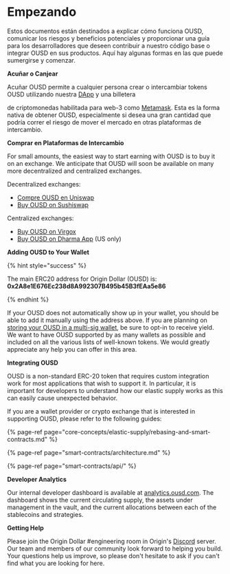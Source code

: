 # Empezando

Estos documentos están destinados a explicar cómo funciona OUSD, comunicar los riesgos y beneficios potenciales y proporcionar una guía para los desarrolladores que deseen contribuir a nuestro código base o integrar OUSD en sus productos. Aquí hay algunas formas en las que puede sumergirse y comenzar.

**Acuñar o Canjear**

Acuñar OUSD permite a cualquier persona crear o intercambiar tokens OUSD utilizando nuestra [DApp](www.ousd.com) y una billetera

 de criptomonedas habilitada para web-3 como [ Metamask](https://www.metamask.io). Esta es la forma nativa de obtener OUSD, especialmente si desea una gran cantidad que podría correr el riesgo de mover el mercado en otras plataformas de intercambio.</p> 

**Comprar en Plataformas de Intercambio**

For small amounts, the easiest way to start earning with OUSD is to buy it on an exchange. We anticipate that OUSD will soon be available on many more decentralized and centralized exchanges. 

Decentralized exchanges:

* [Compre OUSD en Uniswap](https://app.uniswap.org/#/swap?inputCurrency=0xdac17f958d2ee523a2206206994597c13d831ec7&outputCurrency=0x2A8e1E676Ec238d8A992307B495b45B3fEAa5e86)
* [Buy OUSD on Sushiswap](https://exchange.sushiswapclassic.org/#/swap?inputCurrency=0xdac17f958d2ee523a2206206994597c13d831ec7&outputCurrency=0x2a8e1e676ec238d8a992307b495b45b3feaa5e86)

Centralized exchanges:

* [Buy OUSD on Virgox](https://virgox.com/exchange/141)
* [Buy OUSD on Dharma App](https://www.dharma.io/) \(US only\)

**Adding OUSD to Your Wallet**

{% hint style="success" %}

The main ERC20 address for Origin Dollar \(OUSD\) is:   
**0x2A8e1E676Ec238d8A992307B495b45B3fEAa5e86** 

{% endhint %}

If your OUSD does not automatically show up in your wallet, you should be able to add it manually using the address above. If you are planning on [storing your OUSD in a multi-sig wallet](core-concepts/elastic-supply/rebasing-and-smart-contracts.md), be sure to opt-in to receive yield. We want to have OUSD supported by as many wallets as possible and included on all the various lists of well-known tokens. We would greatly appreciate any help you can offer in this area. 

**Integrating OUSD**

OUSD is a non-standard ERC-20 token that requires custom integration work for most applications that wish to support it. In particular, it is important for developers to understand how our elastic supply works as this can easily cause unexpected behavior.

If you are a wallet provider or crypto exchange that is interested in supporting OUSD, please refer to the following guides: 

{% page-ref page="core-concepts/elastic-supply/rebasing-and-smart-contracts.md" %}

{% page-ref page="smart-contracts/architecture.md" %}

{% page-ref page="smart-contracts/api/" %}

**Developer Analytics**

Our internal developer dashboard is available at [analytics.ousd.com](https://analytics.ousd.com). The dashboard shows the current circulating supply, the assets under management in the vault, and the current allocations between each of the stablecoins and strategies.

**Getting Help**

Please join the Origin Dollar \#engineering room in Origin's [Discord](www.originprotocol.com/discord) server.  Our team and members of our community look forward to helping you build. Your questions help us improve, so please don't hesitate to ask if you can't find what you are looking for here.

